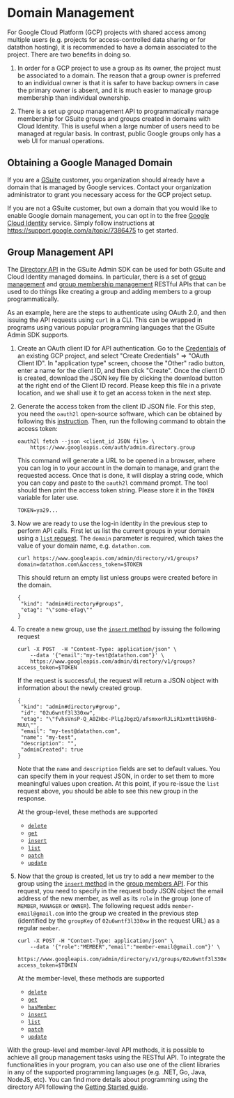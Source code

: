# Domain Management

For Google Cloud Platform (GCP) projects with shared access among multiple users
(e.g. projects for access-controlled data sharing or for datathon hosting), it is
recommended to have a domain associated to the project. There are two benefits
in doing so.

1.  In order for a GCP project to use a group as its owner, the project must be
    associated to a domain. The reason that a group owner is preferred to an
    individual owner is that it is safer to have backup owners in case the
    primary owner is absent, and it is much easier to manage group membership
    than individual ownership.

1.  There is a set up group management API to programmatically manage membership
    for GSuite groups and groups created in domains with Cloud Identity. This is
    useful when a large number of users need to be managed at regular basis. In
    contrast, public Google groups only has a web UI for manual operations.

## Obtaining a Google Managed Domain

If you are a [GSuite](https://gsuite.google.com/) customer, you organization
should already have a domain that is managed by Google services. Contact your
organization administrator to grant you necessary access for the GCP project
setup.

If you are not a GSuite customer, but own a domain that you would like to enable
Google domain management, you can opt in to the free
[Google Cloud Identity](https://cloud.google.com/identity/) service. Simply
follow instructions at https://support.google.com/a/topic/7386475 to get
started.

## Group Management API

The [Directory API](https://developers.google.com/admin-sdk/directory/) in the
GSuite Admin SDK can be used for both GSuite and Cloud Identity managed domains.
In particular, there is a set of
[group management](https://developers.google.com/admin-sdk/directory/v1/guides/manage-groups)
and
[group membership management](https://developers.google.com/admin-sdk/directory/v1/guides/manage-group-members)
RESTful APIs that can be used to do things like creating a group and adding
members to a group programmatically.

As an example, here are the steps to authenticate using OAuth 2.0, and then
issuing the API requests using `curl` in a CLI. This can be wrapped in programs
using various popular programming languages that the GSuite Admin SDK supports.

1.  Create an OAuth client ID for API authentication. Go to the
    [Credentials](https://console.cloud.google.com/apis/credentials) of an
    existing GCP project, and select "Create Credentials" => "OAuth Client ID".
    In "application type" screen, choose the "Other" radio button, enter a name
    for the client ID, and then click "Create". Once the client ID is created,
    download the JSON key file by clicking the download button at the right end
    of the Client ID record. Please keep this file in a private location, and we
    shall use it to get an access token in the next step.

1.  Generate the access token from the client ID JSON file. For this step, you
    need the `oauth2l` open-source software, which can be obtained by following
    this [instruction](https://github.com/google/oauth2l/blob/master/README.md).
    Then, run the following command to obtain the access token:

    ```shell
    oauth2l fetch --json <client_id JSON file> \
        https://www.googleapis.com/auth/admin.directory.group
    ```

    This command will generate a URL to be opened in a browser, where you can
    log in to your account in the domain to manage, and grant the requested
    access. Once that is done, it will display a string code, which you can copy
    and paste to the `oauth2l` command prompt. The tool should then print the
    access token string. Please store it in the `TOKEN` variable for later use.

    ```shell
    TOKEN=ya29...
    ```

1.  Now we are ready to use the log-in identity in the previous step to perform
    API calls. First let us list the current groups in your domain using a
    [`list` request](https://developers.google.com/admin-sdk/directory/v1/reference/groups/list).
    The `domain` parameter is required, which takes the value of your domain
    name, e.g. `datathon.com`.

    ```shell
    curl https://www.googleapis.com/admin/directory/v1/groups?domain=datathon.com\&access_token=$TOKEN
    ```

    This should return an empty list unless groups were created before in the
    domain.

    ```
    {
     "kind": "admin#directory#groups",
     "etag": "\"some-eTag\""
    }
    ```

1.  To create a new group, use the
    [`insert` method](https://developers.google.com/admin-sdk/directory/v1/reference/groups/insert)
    by issuing the following request

    ```shell
    curl -X POST  -H "Content-Type: application/json" \
        --data '{"email":"my-test@datathon.com"}' \
        https://www.googleapis.com/admin/directory/v1/groups?access_token=$TOKEN
    ```

    If the request is successful, the request will return a JSON object with
    information about the newly created group.

    ```
    {
     "kind": "admin#directory#group",
     "id": "02u6wntf3l330xw",
     "etag": "\"fvhsVnsP-Q_A0ZHbc-PlLgJbgzQ/afsmxorRJLiR1xmtt1kU6hB-MUU\"",
     "email": "my-test@datathon.com",
     "name": "my-test",
     "description": "",
     "adminCreated": true
    }
    ```

    Note that the `name` and `description` fields are set to default values. You
    can specify them in your request JSON, in order to set them to more
    meaningful values upon creation. At this point, if you re-issue the `list`
    request above, you should be able to see this new group in the response.

    At the group-level, these methods are supported

    *   [`delete`](https://developers.google.com/admin-sdk/directory/v1/reference/groups/delete)
    *   [`get`](https://developers.google.com/admin-sdk/directory/v1/reference/groups/get)
    *   [`insert`](https://developers.google.com/admin-sdk/directory/v1/reference/groups/insert)
    *   [`list`](https://developers.google.com/admin-sdk/directory/v1/reference/groups/list)
    *   [`patch`](https://developers.google.com/admin-sdk/directory/v1/reference/groups/patch)
    *   [`update`](https://developers.google.com/admin-sdk/directory/v1/reference/groups/update)

1.  Now that the group is created, let us try to add a new member to the group
    using the
    [`insert` method](https://developers.google.com/admin-sdk/directory/v1/reference/members/list)
    in the
    [group members API](https://developers.google.com/admin-sdk/directory/v1/reference/members).
    For this request, you need to specify in the request body JSON object the
    email address of the new member, as well as its `role` in the group (one of
    `MEMBER`, `MANAGER` or `OWNER`). The following request adds
    `member-email@gmail.com` into the group we created in the previous step
    (identified by the `groupKey` of `02u6wntf3l330xw` in the request URL) as a
    regular `member`.

    ```shell
    curl -X POST -H "Content-Type: application/json" \
        --data '{"role":"MEMBER","email":"member-email@gmail.com"}' \
        https://www.googleapis.com/admin/directory/v1/groups/02u6wntf3l330xw/members?access_token=$TOKEN
    ```

    At the member-level, these methods are supported

    *   [`delete`](https://developers.google.com/admin-sdk/directory/v1/reference/members/delete)
    *   [`get`](https://developers.google.com/admin-sdk/directory/v1/reference/members/get)
    *   [`hasMember`](https://developers.google.com/admin-sdk/directory/v1/reference/members/delete)
    *   [`insert`](https://developers.google.com/admin-sdk/directory/v1/reference/members/insert)
    *   [`list`](https://developers.google.com/admin-sdk/directory/v1/reference/members/list)
    *   [`patch`](https://developers.google.com/admin-sdk/directory/v1/reference/members/patch)
    *   [`update`](https://developers.google.com/admin-sdk/directory/v1/reference/members/update)

With the group-level and member-level API methods, it is possible to achieve all
group management tasks using the RESTful API. To integrate the functionalities
in your program, you can also use one of the client libraries in any of the
supported programming languages (e.g. .NET, Go, Java, NodeJS, etc). You can find
more details about programming using the directory API following the
[Getting Started guide](https://developers.google.com/admin-sdk/directory/v1/get-start/getting-started).
